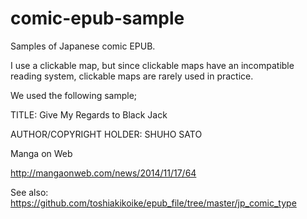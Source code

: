 # comic-epub-sample

Samples of Japanese comic EPUB.

I use a clickable map, but since clickable maps have an incompatible reading system, clickable maps are rarely used in practice.

We used the following sample;

TITLE: Give My Regards to Black Jack

AUTHOR/COPYRIGHT HOLDER: SHUHO SATO

Manga on Web

http://mangaonweb.com/news/2014/11/17/64


See also: https://github.com/toshiakikoike/epub_file/tree/master/jp_comic_type
